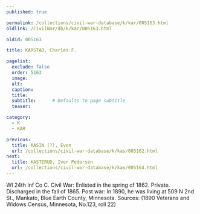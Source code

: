 ```yaml
---
published: true

permalink: /collections/civil-war-database/k/kar/005163.html
oldlink: /CivilWar/db/k/kar/005163.html

oldid: 005163

title: KARSTAD, Charles F.

pagelist:
  exclude: false
  order: 5163
  image: 
  alt:
  caption:
  title:
  subtitle:      # Defaults to page subtitle
  teaser:

category: 
  - K 
  - KAR

previous:
  title: KASIN (?), Even
  url: /collections/civil-war-database/k/kas/005162.html  
next:
  title: KASTERUD, Iver Pedersen
  url: /collections/civil-war-database/k/kas/005164.html   
---
```

WI 24th Inf Co C. Civil War: Enlisted in the spring of 1862. Private. Discharged in the fall of 1865. Post war: In 1890, he was living at 509 N 2nd St., Mankato, Blue Earth County, Minnesota. Sources: (1890 Veterans and Widows Census, Minnesota, No.123, roll 22)